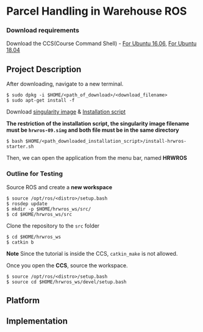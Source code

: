 # Parcel Handling in Warehouse ROS

### Download requirements
Download the CCS(Course Command Shell) - [For Ubuntu 16.06](https://courses.edx.org/assets/courseware/v1/4beeefd3ac34401321609d7697f9097f/asset-v1:DelftX+ROS1x+1T2020+type@asset+block/singularity-container_2.6.1-1_amd64_ubuntu_xenial16.04.deb), [For Ubuntu 18.04](https://courses.edx.org/assets/courseware/v1/626dbd92c8dd641c5657f8d9ec43ead2/asset-v1:DelftX+ROS1x+1T2020+type@asset+block/singularity-container_2.6.1-1_amd64_ubuntu_bionic18.04.deb)

## Project Description
After downloading, navigate to a new terminal.
```
$ sudo dpkg -i $HOME/<path_of_download>/<download_filename>
$ sudo apt-get install -f
```
Download [singularity image](https://surfdrive.surf.nl/files/index.php/s/pp59nr2PLr2QGNg/download) & [Installation script](https://courses.edx.org/assets/courseware/v1/7d7f9ae82dfbbf2be2ce126022e63811/asset-v1:DelftX+ROS1x+1T2020+type@asset+block/install-hrwros-starter.sh) 

**The restriction of the installation script, the singularity image filename must be `hrwros-09.simg` and both file must be in the same directory**

```
$ bash $HOME/<path_downloaded_installation_script>/install-hrwros-starter.sh
```

Then, we can open the application from the menu bar, named **HRWROS**

### Outline for Testing
Source ROS and create a **new workspace**
```
$ source /opt/ros/<distro>/setup.bash
$ rosdep update
$ mkdir -p $HOME/hrwros_ws/src/
$ cd $HOME/hrwros_ws/src
```
Clone the repository to the `src` folder
```
$ cd $HOME/hrwros_ws
$ catkin b
```
**Note** Since the tutorial is inside the CCS, `catkin_make` is not allowed.

Once you open the **CCS**, source the workspace.
```
$ source /opt/ros/<distro>/setup.bash
$ source cd $HOME/hrwros_ws/devel/setup.bash
```
## Platform

## Implementation
